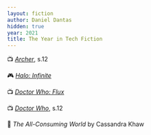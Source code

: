 ```yaml
---
layout: fiction
author: Daniel Dantas
hidden: true
year: 2021
title: The Year in Tech Fiction
---
```


📺 [_Archer_](https://en.wikipedia.org/wiki/Archer_season_12), s.12 <!-- 3/11/2025 -->

🎮 [_Halo: Infinite_](https://en.wikipedia.org/wiki/Halo_Infinite) <!-- 1/20/2025 -->

📺 [_Doctor Who: Flux_](https://en.wikipedia.org/wiki/Doctor_Who_series_13) <!-- 1/13/2025 -->

📺 [_Doctor Who_](https://en.wikipedia.org/wiki/Doctor_Who_series_12), s.12 <!-- 1/12/2025 -->

📕 _The All-Consuming World_ by Cassandra Khaw <!-- 12/22/2024 -->



